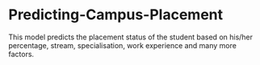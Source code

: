 # Predicting-Campus-Placement
This model predicts the placement status of the student based on his/her percentage, stream, specialisation, work experience and many more factors.
